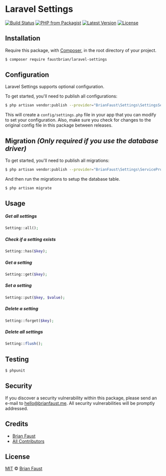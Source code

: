 # Laravel Settings

[![Build Status](https://img.shields.io/travis/faustbrian/Laravel-Settings/master.svg?style=flat-square)](https://travis-ci.org/faustbrian/Laravel-Settings)
[![PHP from Packagist](https://img.shields.io/packagist/php-v/faustbrian/laravel-settings.svg?style=flat-square)]()
[![Latest Version](https://img.shields.io/github/release/faustbrian/Laravel-Settings.svg?style=flat-square)](https://github.com/faustbrian/Laravel-Settings/releases)
[![License](https://img.shields.io/packagist/l/faustbrian/Laravel-Settings.svg?style=flat-square)](https://packagist.org/packages/faustbrian/Laravel-Settings)

## Installation

Require this package, with [Composer](https://getcomposer.org/), in the root directory of your project.

``` bash
$ composer require faustbrian/laravel-settings
```

## Configuration

Laravel Settings supports optional configuration.

To get started, you'll need to publish all configurations:

```bash
$ php artisan vendor:publish --provider="BrianFaust\Settings\SettingsServiceProvider" --tag="config"
```

This will create a `config/settings.php` file in your app that you can modify to set your configuration. Also, make sure you check for changes to the original config file in this package between releases.

## Migration _(Only required if you use the database driver)_

To get started, you'll need to publish all migrations:

```bash
$ php artisan vendor:publish --provider="BrianFaust\Settings\ServiceProvider" --tag="migrations"
```

And then run the migrations to setup the database table.

```bash
$ php artisan migrate
```

## Usage

##### Get all settings
``` php
Setting::all();
```

##### Check if a setting exists
``` php
Setting::has($key);
```

##### Get a setting
``` php
Setting::get($key);
```

##### Set a setting
``` php
Setting::put($key, $value);
```

##### Delete a setting
``` php
Setting::forget($key);
```

##### Delete all settings
``` php
Setting::flush();
```

## Testing

``` bash
$ phpunit
```

## Security

If you discover a security vulnerability within this package, please send an e-mail to hello@brianfaust.me. All security vulnerabilities will be promptly addressed.

## Credits

- [Brian Faust](https://github.com/faustbrian)
- [All Contributors](../../contributors)

## License

[MIT](LICENSE) © [Brian Faust](https://brianfaust.me)

<!-- ## To-Do
- Drivers
    - Redis
    - Session **(maybe)**
- Multiple Configurations
- Entity-Related Configurations
- Fluent Interface
    - Setting::yaml()->get($key);
    - Setting::yaml()->put($key, $value);
    - Setting::yaml()->forget($key);
    - Setting::yaml()->flush(); -->
